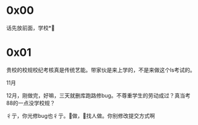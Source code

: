 # 0x00
话先放前面，学校*🐎
# 0x01

贵校的校规校纪考核真是传统艺能。带家伙是来上学的，不是来做这个ls考试的。

11月

12月，刚做完，好嘛，三天就删库跑路修bug。不尊重学生的劳动成过？真当考88的一点没学校规？

彳亍，你光修bug也彳亍。👴做，👴找人做。你别修改提交方式啊
